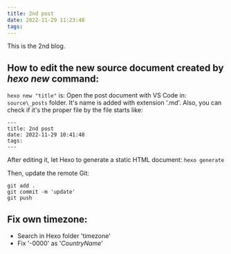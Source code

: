 ```yaml
---
title: 2nd post
date: 2022-11-29 11:23:48
tags:
---
```

This is the 2nd blog.
## How to edit the new source document created by *hexo new* command:
`hexo new "title"`
is:
Open the post document with VS Code in:
`source\_posts` folder. It's name is added with extension '.md'.
Also, you can check if it's the proper file by the file starts like:

```
---
title: 2nd post
date: 2022-11-29 10:41:48
tags:
---
```
After editing it, let Hexo to generate a static HTML document:
`hexo generate`

Then, update the remote Git:
```
git add .
git commit -m 'update'
git push
```
## Fix own timezone:
- Search in Hexo folder 'timezone'
- Fix '-0000' as '*CountryName*'